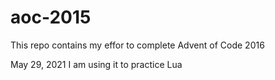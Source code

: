 # aoc-2015

This repo contains my effor to complete Advent of Code 2016

May 29, 2021 I am using it to practice Lua